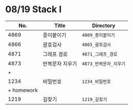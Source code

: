 # 08/19 Stack I



| No.        | Title           | Directory              |
| ---------- | --------------- | ---------------------- |
| 4869       | 종이붙이기      | `4869_종이붙이기`      |
| 4866       | 괄호검사        | `4865_괄호검사`        |
| 4871       | 그래프 경로     | `4871_그래프_경로`     |
| 4873       | 반복문자 지우기 | `4873_반복문자_지우기` |
| +          |                 |                        |
| 1234       | 비밀번호        | `1234_비밀번호`        |
| + homework |                 |                        |
| 1219       | 길찾기          | `1219_길찾기`          |

